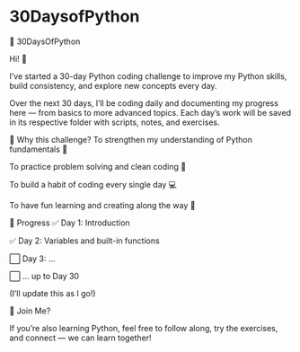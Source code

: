 # 30DaysofPython

📘 30DaysOfPython

Hi! 👋

I’ve started a 30-day Python coding challenge to improve my Python skills, build consistency, and explore new concepts every day.

Over the next 30 days, I’ll be coding daily and documenting my progress here — from basics to more advanced topics. Each day’s work will be saved in its respective folder with scripts, notes, and exercises.

🌟 Why this challenge?
To strengthen my understanding of Python fundamentals 🐍

To practice problem solving and clean coding 🧹

To build a habit of coding every single day 💻

To have fun learning and creating along the way 🎯

📅 Progress
✅ Day 1: Introduction

✅ Day 2: Variables and built-in functions

⬜ Day 3: …

⬜ … up to Day 30

(I’ll update this as I go!)

🤝 Join Me?

If you’re also learning Python, feel free to follow along, try the exercises, and connect — we can learn together!
